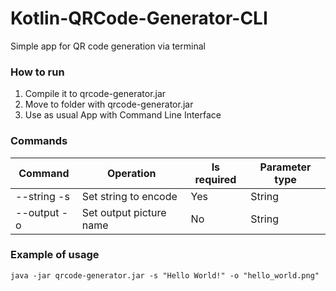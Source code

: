 # Kotlin-QRCode-Generator-CLI
Simple app for QR code generation via terminal

### How to run
1. Compile it to qrcode-generator.jar
2. Move to folder with qrcode-generator.jar
3. Use as usual App with Command Line Interface

### Commands
| Command  | Operation | Is required | Parameter type |
| --- | --- | --- | --- |
| --string -s | Set string to encode | Yes | String |
| --output -o | Set output picture name | No | String |

### Example of usage
```
java -jar qrcode-generator.jar -s "Hello World!" -o "hello_world.png"
```
